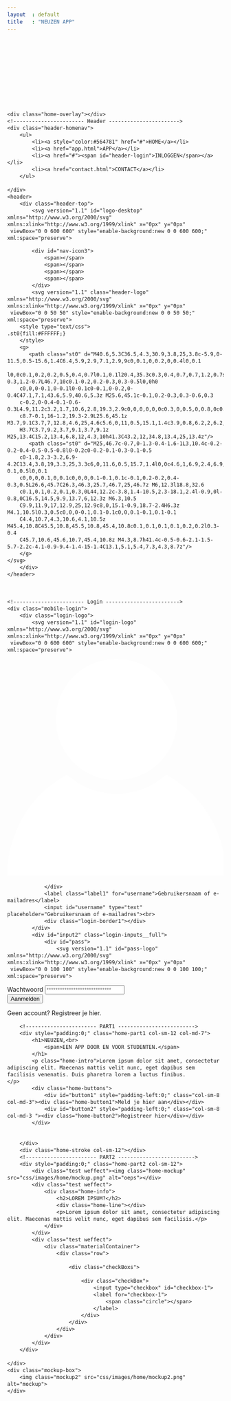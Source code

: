 ```yaml
---
layout  : default
title   : "NEUZEN APP"
---
```


<div class="container">
    <div id="preloader">
        <div class="image-loader">
            <div class="rect">
                <div class="dot d_i"></div>
                <div class="dot d_ii"></div>
            </div>
        </div>
	</div>
	<svg xmlns="http://www.w3.org/2000/svg" version="1.1">
		<defs>
			<filter id="goo">
				<feGaussianBlur in="SourceGraphic" stdDeviation="6" result="blur" />
				<feColorMatrix in="blur" mode="matrix" values="1 0 0 0 0  0 1 0 0 0  0 0 1 0 0  0 0 0 15 -5" result="goo" />
				<feBlend in="SourceGraphic" in2="goo" />
			</filter>
		</defs>
	</svg>
    
    <div class="home-overlay"></div>
    <!----------------------- Header ----------------------->
    <div class="header-homenav">
        <ul>
            <li><a style="color:#564781" href="#">HOME</a></li>
            <li><a href="app.html">APP</a></li>
            <li><a href="#"><span id="header-login">INLOGGEN</span></a></li>
            <li><a href="contact.html">CONTACT</a></li>
        </ul>
    
    </div>
    <header>
        <div class="header-top">
            <svg version="1.1" id="logo-desktop" xmlns="http://www.w3.org/2000/svg" xmlns:xlink="http://www.w3.org/1999/xlink" x="0px" y="0px"
	 viewBox="0 0 600 600" style="enable-background:new 0 0 600 600;" xml:space="preserve">
<style type="text/css">
	.st0{fill:#FFFFFF;}
</style>
<g id="Tekst">
	<g>
		<path class="st0" d="M103,494.8c0,6.1,1.4,13.2,2,19.2h-0.3l-4.7-11.1L89.1,481H76v49h12v-14.5c0-6.1-0.9-13.5-1.5-18.5h0.3
			l4.7,11l10.9,22H116v-49h-13V494.8z"/>
		<polygon class="st0" points="163,530 195,530 195,519 176,519 176,510 192,510 192,499 176,499 176,491 195,491 195,481 163,481 
					"/>
		<path class="st0" d="M269,507.5c0,8.8-2.4,12-7.6,12c-5.1,0-7.4-3.2-7.4-12V481h-13v25c0,16.8,6.9,24.7,20.7,24.7
			S282,522.8,282,506v-25h-13V507.5z"/>
		<polygon class="st0" points="327,491 345.6,491 326,521.8 326,530 362,530 362,519 341.5,519 362,488.4 362,481 327,481 		"/>
		<polygon class="st0" points="406,530 438,530 438,519 419,519 419,510 435,510 435,499 419,499 419,491 438,491 438,481 406,481 
					"/>
		<path class="st0" d="M512,481v13.8c0,6.1,0.9,13.2,1.5,19.2h-0.3l-4.7-11.1L497.6,481H484v49h13v-14.5c0-6.1-1.4-13.5-2-18.5h0.3
			l4.7,11l10.9,22H524v-49H512z"/>
		<path class="st0" d="M506.8,62.5c0.1-0.2,0.2-0.5,0.2-0.7c0.1-0.2,0.2-0.4,0.2-0.5l0.5-1.4c0-0.1,0-0.1,0.1-0.2
			c0.4-1.5,0.5-3.5,0.5-4.6c0-15.8-21.2-28.6-63.1-38C406.6,8.4,355.1,3.6,300,3.6c-55.5,0-107.1,4.7-145.2,13.3
			C112.9,26.3,91.7,39,91.7,54.7c0,1.4,0.2,2.8,0.6,4.3l0.3,1c0,0.1,0,0.1,0,0.2l0.1,0.2c0.9,2.5,2.3,5.1,4,7.1l0.4,0.5l188.7,326.8
			c3,5.2,8.3,8.2,14.3,8.2c6,0,11.3-3.1,14.3-8.2L503.8,67.4C505,65.8,506,64.4,506.8,62.5z M302.2,387.8c-0.5,0.8-1.3,1.3-2.2,1.3
			c-0.9,0-1.7-0.5-2.2-1.3L121.7,82.9c34.5,13.7,97.9,22.3,170.4,22.9l3.8,0c2.8,0,5.6,0,8.4,0l3.9,0c1.1,0,2.1,0,3.1,0l0.3,0
			c70.5-0.9,132.6-9.6,166.8-23.1L302.2,387.8z M300,95.3c-76.4,0-147.1-9.9-178.6-24.3h357.3C447.1,85.4,376.4,95.3,300,95.3z
			 M105.7,57c0.6-4.9,12.5-15.1,53.7-24.6c38.4-8.8,88.4-13.7,140.6-13.7c53.3,0,102.8,4.4,139.4,12.3c39.1,8.5,54.2,20.2,54.9,26
			H105.7z"/>
	</g>
</g>
<g id="logo">
</g>
</svg>


        
            <div id="nav-icon3">
                <span></span>
                <span></span>
                <span></span>
                <span></span>
            </div>
            <svg version="1.1" class="header-logo" xmlns="http://www.w3.org/2000/svg" xmlns:xlink="http://www.w3.org/1999/xlink" x="0px" y="0px"
	 viewBox="0 0 50 50" style="enable-background:new 0 0 50 50;" xml:space="preserve">
        <style type="text/css">
	.st0{fill:#FFFFFF;}
        </style>
        <g>
	       <path class="st0" d="M40.6,5.3C36.5,4.3,30.9,3.8,25,3.8c-5.9,0-11.5,0.5-15.6,1.4C6.4,5.9,2.9,7.1,2.9,9c0,0.1,0,0.2,0,0.4l0,0.1
		l0,0c0.1,0.2,0.2,0.5,0.4,0.7l0.1,0.1l20.4,35.3c0.3,0.4,0.7,0.7,1.2,0.7s1-0.3,1.2-0.7L46.7,10c0.1-0.2,0.2-0.3,0.3-0.5l0,0h0
		c0,0,0-0.1,0-0.1l0-0.1c0-0.1,0-0.2,0-0.4C47.1,7.1,43.6,5.9,40.6,5.3z M25.6,45.1c-0.1,0.2-0.3,0.3-0.6,0.3
		c-0.2,0-0.4-0.1-0.6-0.3L4.9,11.2c3.2,1.7,10.6,2.8,19.3,2.9c0,0,0,0,0,0c0.3,0,0.5,0,0.8,0c0.3,0,0.5,0,0.8,0c0,0,0,0,0.1,0
		c8.7-0.1,16-1.2,19.3-2.9L25.6,45.1z M3.7,9.1C3.7,7,12.8,4.6,25,4.6c5.6,0,11,0.5,15.1,1.4c3.9,0.8,6.2,2,6.2,3.1c0,0,0,0.1,0,0.2
		H3.7C3.7,9.2,3.7,9.1,3.7,9.1z M25,13.4C15.2,13.4,6.8,12,4.3,10h41.3C43.2,12,34.8,13.4,25,13.4z"/>
	       <path class="st0" d="M25,46.7c-0.7,0-1.3-0.4-1.6-1L3,10.4c-0.2-0.2-0.4-0.5-0.5-0.8l0-0.2c0-0.2-0.1-0.3-0.1-0.5
		c0-1.8,2.3-3.2,6.9-4.2C13.4,3.8,19,3.3,25,3.3c6,0,11.6,0.5,15.7,1.4l0,0c4.6,1,6.9,2.4,6.9,4.2c0,0.2,0,0.3-0.1,0.5l0,0.1
		c0,0,0,0.1,0,0.1c0,0,0,0.1-0.1,0.1c-0.1,0.2-0.2,0.4-0.3,0.5L26.6,45.7C26.3,46.3,25.7,46.7,25,46.7z M6,12.3l18.8,32.6
		c0.1,0.1,0.2,0.1,0.3,0L44,12.2c-3.8,1.4-10.5,2.3-18.1,2.4l-0.9,0l-0.8,0C16.5,14.5,9.9,13.7,6,12.3z M6.3,10.5
		C9.9,11.9,17,12.9,25,12.9c8,0,15.1-0.9,18.7-2.4H6.3z M4.1,10.5l0.3,0.5c0,0,0-0.1,0.1-0.1c0,0,0.1-0.1,0.1-0.1
		C4.4,10.7,4.3,10.6,4.1,10.5z M45.4,10.8C45.5,10.8,45.5,10.8,45.4,10.8c0.1,0.1,0.1,0.1,0.2,0.2l0.3-0.4
		C45.7,10.6,45.6,10.7,45.4,10.8z M4.3,8.7h41.4c-0.5-0.6-2.1-1.5-5.7-2.2c-4.1-0.9-9.4-1.4-15-1.4C13.1,5.1,5.4,7.3,4.3,8.7z"/>
        </g>
    </svg>
        </div>
    </header>
    
    
    
    <!----------------------- Login ------------------------>
    <div class="mobile-login">
        <div class="login-logo">
            <svg version="1.1" id="login-logo" xmlns="http://www.w3.org/2000/svg" xmlns:xlink="http://www.w3.org/1999/xlink" x="0px" y="0px"
	 viewBox="0 0 600 600" style="enable-background:new 0 0 600 600;" xml:space="preserve">
<style type="text/css">
	.st0{fill:#FFFFFF;}
</style>
<g>
	<g>
		<path class="st0" d="M590.6,96l-3.3-0.5l1.4-0.5H11.4l1.4,0.5l-3.3,1.4c-2.1-2.5-3.5-5.5-4.4-8l-0.4-1.5l0,0
			c-0.4-1.4-0.5-2.8-0.5-4.2c0-37.3,130-66.6,295.9-66.6s295.9,29.2,295.9,66.5c0,1.4-0.2,2.7-0.5,4.1l0,0l-0.4,1.3
			C594.1,91,592.6,93.5,590.6,96z M8.9,90h582.1c0.5-1,0.7-4.2,0.7-5.5c0-33.8-133.6-63.1-291.8-63.1S8.2,51,8.2,84.9
			C8.2,86.2,8.5,89,8.9,90z"/>
		<path class="st0" d="M8.6,100.4l-1.5-1.9c-2.1-2.5-3.8-5.7-4.9-8.8l-0.1-0.2l-0.4-1.5c-0.4-1.6-0.6-3.3-0.6-4.9
			C1.1,58.1,49,42,89.2,33C144.7,20.5,219.6,13.6,300,13.6c80.5,0,155.3,6.9,210.8,19.3c40.2,9,88.1,25.1,88.1,50.2
			c0,1.6-0.2,3.2-0.6,4.8l-0.4,1c-0.2,0.5-0.4,1.1-0.6,1.1h0.1l-0.1,0.5c-1,2.4-2.5,4.9-4.3,7.2l-1.3,1.7l-8.4-2.4H15.7L8.6,100.4z
			 M11.4,88h577.2c0.1-2,0.2-2.4,0.2-3c0-14.4-31.5-30.1-84.2-41.6C448.7,31.3,376.1,24.5,300,24.5c-165.3,0-288.8,32.4-288.8,60.9
			C11.2,85.9,11.3,86,11.4,88z"/>
	</g>
	<g>
		<path class="st0" d="M300,584C300,584,300,584,300,584c-5.8,0-10.9-3.3-13.8-8.3L9.2,95.9l3.3-2.4c25,30.2,145.9,52.1,287.4,52.1
			c141.6,0,262.4-22,287.4-52.2l3.3,2.3l-277,480C310.9,580.7,305.8,584,300,584z M18.9,104.3l270.8,469c2.1,3.7,6,5.9,10.3,5.9l0,0
			c4.3,0,8.1-2.2,10.3-5.9l270.8-469C542.2,131,429.5,149.6,300,149.6C170.5,149.6,57.8,131,18.9,104.3z"/>
		<path class="st0" d="M300,586.4c-6.9,0-13-3.5-16.4-9.5L5.2,94.8l7.9-5.5l1.8,2.1C39.4,121,159.3,142.5,300,142.5
			c140.7,0,260.6-21.5,285.1-51.1l1.8-2.1l7.9,5.5l-1.4,2.4l-277,479.7C313,582.9,306.9,586.4,300,586.4z M27.3,112.8l265.1,459.1
			c1.6,2.8,4.5,4.4,7.7,4.4c3.2,0,6.1-1.7,7.7-4.4l265.1-459.1C526,136.8,419.6,152.6,300,152.6C180.3,152.6,74,136.8,27.3,112.8z"
			/>
	</g>
	<g>
		<path class="st0" d="M300,149.6c-142.7,0-264.9-21.1-290.6-52.2L5.2,90h590.1l-4.6,7.1C564.9,128.5,442.7,149.6,300,149.6z
			 M11.4,95l1.4,0.5c24.8,29.9,145.7,50.9,287.2,50.9c141.6,0,262.4-20.5,287.4-50.8l1.2-0.7H11.4z"/>
		<path class="st0" d="M300,152.6C153.5,152.6,34.5,130.4,8.5,99l-0.3-0.5L3.1,88h595l-5.8,11C566.2,130.6,446.5,152.6,300,152.6z
			 M18.9,97c31,27,146.4,46.3,281.1,46.3c135,0,250.5-19.3,281.4-46.3H18.9z"/>
	</g>
</g>
</svg>
        </div>
        <div class="login-inputs">
            <div id="input1" class="login-inputs__full">
                <div id="user">
                    <svg version="1.1" id="user-logo" xmlns="http://www.w3.org/2000/svg" xmlns:xlink="http://www.w3.org/1999/xlink" x="0px" y="0px"
	 viewBox="0 0 100 100" style="enable-background:new 0 0 100 100;" xml:space="preserve">
<style type="text/css">
	.st0{fill:#FFFFFF;}
</style>
<g>
	<path class="st0" d="M0,100c0-4.9,0.6-9.7,2-14.4c4-13.8,12.1-24.5,24.7-31.7c0.7-0.4,1.2-0.3,1.8,0.2c5.3,4.5,11.4,7.2,18.4,7.9
		c9.8,1,18.4-1.8,25.9-8.1c0.2-0.1,0.4-0.3,0.6-0.5c9.2,5,16.2,12.1,21.1,21.2c4.3,7.9,6.4,16.3,6.4,25.4C67.2,100,33.7,100,0,100z"
		/>
	<path class="st0" d="M50.5,0c15.4,0,27.9,12.5,28,27.8c0,15.7-12.5,28.3-28.4,28.1c-15.5-0.1-27.6-12.9-27.6-27.8
		C22.5,12.4,34.8,0,50.5,0z"/>
</g>
</svg>

                </div>
                <label class="label1" for="username">Gebruikersnaam of e-mailadres</label>
                <input id="username" type="text" placeholder="Gebruikersnaam of e-mailadres"><br>
                <div class="login-border1"></div>
            </div>
            <div id="input2" class="login-inputs__full">
                <div id="pass">
                    <svg version="1.1" id="pass-logo" xmlns="http://www.w3.org/2000/svg" xmlns:xlink="http://www.w3.org/1999/xlink" x="0px" y="0px"
	 viewBox="0 0 100 100" style="enable-background:new 0 0 100 100;" xml:space="preserve">
<style type="text/css">
	.st0{fill:#FFFFFF;}
</style>
<g>
	<path class="st0" d="M84.7,100c-23.2,0-46.3,0-69.5,0c-0.1-0.1-0.2-0.2-0.3-0.2c-4.1-1.1-6.5-4.2-6.5-8.4c0-13.7,0-27.4,0-41.2
		c0-0.6,0-1.1,0.1-1.7c0.8-4.2,4.1-7,8.5-7c1.3,0,2.6,0,3.9,0c0-4.1,0-8,0-11.9c0-2.8,0.3-5.6,1-8.3C25.4,8.5,37.6-1.2,52.8,0.1
		c6.3,0.6,11.9,3,16.6,7.3c5.8,5.3,9.2,11.9,9.6,19.8c0.2,4.4,0.1,8.8,0.2,13.3c0,0.4,0,0.8,0,1.2c1.5,0,2.9,0,4.2,0
		c3.7,0,7,2.6,7.9,6.2c0.2,0.8,0.3,1.7,0.3,2.6c0,13.6,0,27.2,0,40.8c0,3.8-1.9,6.8-5.2,8.2C85.9,99.6,85.3,99.8,84.7,100z
		 M66.6,41.6c0-3.1,0-6,0-9c0-2,0-4.1-0.2-6.1c-1-7.4-7.7-13.6-15.2-14c-9.9-0.5-17.8,7-17.8,16.9c0,3.7,0,7.4,0,11.1
		c0,0.3,0,0.7,0,1C44.5,41.6,55.5,41.6,66.6,41.6z"/>
</g>
</svg>
                </div>
                <label class="label2" for="username">Wachtwoord</label>
                <input id="password" type="password" placeholder="*****************************"><br>
                <div class="login-border2"></div>
            </div>
        </div>
        <div class="login-buttonwrapper">
            <div id="button3" style="padding-left:0;" class="grid__column-12"><input type="submit" value="Aanmelden" class="login-button"></input></div>
        </div>
        <div class="login-register">
            <p>Geen account? <span>Registreer je hier.</span></p>
        </div>
        <div class="login-stroke"></div>
    </div>
    <!----------------------- Body ------------------------->
    <div id="mobile-height" class="col-sm-12">
        
        <!----------------------- PART1 ------------------------->
        <div style="padding:0;" class="home-part1 col-sm-12 col-md-7">
            <h1>NEUZEN,<br> 
                <span>EEN APP DOOR EN VOOR STUDENTEN.</span>
            </h1>
            <p class="home-intro">Lorem ipsum dolor sit amet, consectetur adipiscing elit. Maecenas mattis velit nunc, eget dapibus sem facilisis venenatis. Duis pharetra lorem a luctus finibus.         </p>
            <div class="home-buttons">
                <div id="button1" style="padding-left:0;" class="col-sm-8 col-md-3"><div class="home-button1">Meld je hier aan</div></div>
                <div id="button2" style="padding-left:0;" class="col-sm-8 col-md-3 "><div class="home-button2">Registreer hier</div></div>
            </div>

            
        </div>
        <div class="home-stroke col-sm-12"></div>
        <!----------------------- PART2 ------------------------->
        <div style="padding:0;" class="home-part2 col-sm-12">
            <div class="test weffect"><img class="home-mockup" src="css/images/home/mockup.png" alt="oeps"></div>
            <div class="test weffect">
                <div class="home-info">
                    <h2>LOREM IPSUM?</h2>
                    <div class="home-line"></div>
                    <p>Lorem ipsum dolor sit amet, consectetur adipiscing elit. Maecenas mattis velit nunc, eget dapibus sem facilisis.</p>
                </div>
            </div>
            <div class="test weffect">
                <div class="materialContainer">
                    <div class="row">

                        <div class="checkBoxs">

                            <div class="checkBox">
                                <input type="checkbox" id="checkbox-1">
                                <label for="checkbox-1">
                                    <span class="circle"></span>
                                </label>
                            </div>
                        </div>
                    </div>
                </div>
            </div>
        </div>
        
    </div>
    <div class="mockup-box">
        <img class="mockup2" src="css/images/home/mockup2.png" alt="mockup">
    </div>
</div>
    
    

